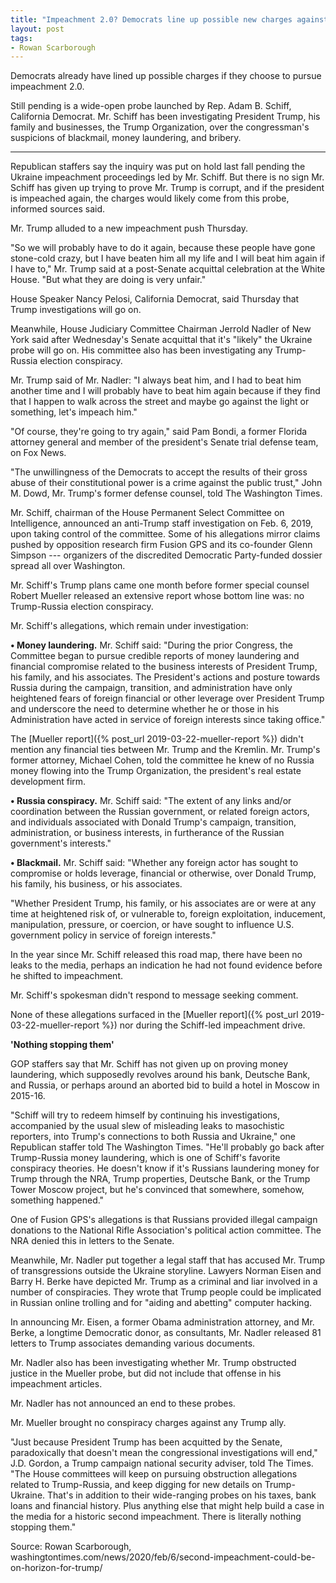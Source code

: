 ```yaml
---
title: "Impeachment 2.0? Democrats line up possible new charges against Trump"
layout: post
tags:
- Rowan Scarborough
---
```


Democrats already have lined up possible charges if they choose to pursue impeachment 2.0.

Still pending is a wide-open probe launched by Rep. Adam B. Schiff, California Democrat. Mr. Schiff has been investigating President Trump, his family and businesses, the Trump Organization, over the congressman's suspicions of blackmail, money laundering, and bribery.

---

Republican staffers say the inquiry was put on hold last fall pending the Ukraine impeachment proceedings led by Mr. Schiff. But there is no sign Mr. Schiff has given up trying to prove Mr. Trump is corrupt, and if the president is impeached again, the charges would likely come from this probe, informed sources said.

Mr. Trump alluded to a new impeachment push Thursday.

"So we will probably have to do it again, because these people have gone stone-cold crazy, but I have beaten him all my life and I will beat him again if I have to," Mr. Trump said at a post-Senate acquittal celebration at the White House. "But what they are doing is very unfair."

House Speaker Nancy Pelosi, California Democrat, said Thursday that Trump investigations will go on.

Meanwhile, House Judiciary Committee Chairman Jerrold Nadler of New York said after Wednesday's Senate acquittal that it's "likely" the Ukraine probe will go on. His committee also has been investigating any Trump-Russia election conspiracy.

Mr. Trump said of Mr. Nadler: "I always beat him, and I had to beat him another time and I will probably have to beat him again because if they find that I happen to walk across the street and maybe go against the light or something, let's impeach him."

"Of course, they're going to try again," said Pam Bondi, a former Florida attorney general and member of the president's Senate trial defense team, on Fox News.

"The unwillingness of the Democrats to accept the results of their gross abuse of their constitutional power is a crime against the public trust," John M. Dowd, Mr. Trump's former defense counsel, told The Washington Times.

Mr. Schiff, chairman of the House Permanent Select Committee on Intelligence, announced an anti-Trump staff investigation on Feb. 6, 2019, upon taking control of the committee. Some of his allegations mirror claims pushed by opposition research firm Fusion GPS and its co-founder Glenn Simpson --- organizers of the discredited Democratic Party-funded dossier spread all over Washington.

Mr. Schiff's Trump plans came one month before former special counsel Robert Mueller released an extensive report whose bottom line was: no Trump-Russia election conspiracy.

Mr. Schiff's allegations, which remain under investigation:

**• Money laundering.** Mr. Schiff said: "During the prior Congress, the Committee began to pursue credible reports of money laundering and financial compromise related to the business interests of President Trump, his family, and his associates. The President's actions and posture towards Russia during the campaign, transition, and administration have only heightened fears of foreign financial or other leverage over President Trump and underscore the need to determine whether he or those in his Administration have acted in service of foreign interests since taking office."

The [Mueller report]({% post_url 2019-03-22-mueller-report %}) didn't mention any financial ties between Mr. Trump and the Kremlin. Mr. Trump's former attorney, Michael Cohen, told the committee he knew of no Russia money flowing into the Trump Organization, the president's real estate development firm.

**• Russia conspiracy.** Mr. Schiff said: "The extent of any links and/or coordination between the Russian government, or related foreign actors, and individuals associated with Donald Trump's campaign, transition, administration, or business interests, in furtherance of the Russian government's interests."

**• Blackmail.** Mr. Schiff said: "Whether any foreign actor has sought to compromise or holds leverage, financial or otherwise, over Donald Trump, his family, his business, or his associates.

"Whether President Trump, his family, or his associates are or were at any time at heightened risk of, or vulnerable to, foreign exploitation, inducement, manipulation, pressure, or coercion, or have sought to influence U.S. government policy in service of foreign interests."

In the year since Mr. Schiff released this road map, there have been no leaks to the media, perhaps an indication he had not found evidence before he shifted to impeachment.

Mr. Schiff's spokesman didn't respond to message seeking comment.

None of these allegations surfaced in the [Mueller report]({% post_url 2019-03-22-mueller-report %}) nor during the Schiff-led impeachment drive.

**'Nothing stopping them'**

GOP staffers say that Mr. Schiff has not given up on proving money laundering, which supposedly revolves around his bank, Deutsche Bank, and Russia, or perhaps around an aborted bid to build a hotel in Moscow in 2015-16.

"Schiff will try to redeem himself by continuing his investigations, accompanied by the usual slew of misleading leaks to masochistic reporters, into Trump's connections to both Russia and Ukraine," one Republican staffer told The Washington Times. "He'll probably go back after Trump-Russia money laundering, which is one of Schiff's favorite conspiracy theories. He doesn't know if it's Russians laundering money for Trump through the NRA, Trump properties, Deutsche Bank, or the Trump Tower Moscow project, but he's convinced that somewhere, somehow, something happened."

One of Fusion GPS's allegations is that Russians provided illegal campaign donations to the National Rifle Association's political action committee. The NRA denied this in letters to the Senate.

Meanwhile, Mr. Nadler put together a legal staff that has accused Mr. Trump of transgressions outside the Ukraine storyline. Lawyers Norman Eisen and Barry H. Berke have depicted Mr. Trump as a criminal and liar involved in a number of conspiracies. They wrote that Trump people could be implicated in Russian online trolling and for "aiding and abetting" computer hacking.

In announcing Mr. Eisen, a former Obama administration attorney, and Mr. Berke, a longtime Democratic donor, as consultants, Mr. Nadler released 81 letters to Trump associates demanding various documents.

Mr. Nadler also has been investigating whether Mr. Trump obstructed justice in the Mueller probe, but did not include that offense in his impeachment articles.

Mr. Nadler has not announced an end to these probes.

Mr. Mueller brought no conspiracy charges against any Trump ally.

"Just because President Trump has been acquitted by the Senate, paradoxically that doesn't mean the congressional investigations will end," J.D. Gordon, a Trump campaign national security adviser, told The Times. "The House committees will keep on pursuing obstruction allegations related to Trump-Russia, and keep digging for new details on Trump-Ukraine. That's in addition to their wide-ranging probes on his taxes, bank loans and financial history. Plus anything else that might help build a case in the media for a historic second impeachment. There is literally nothing stopping them."

Source: Rowan Scarborough, washingtontimes.com/news/2020/feb/6/second-impeachment-could-be-on-horizon-for-trump/
